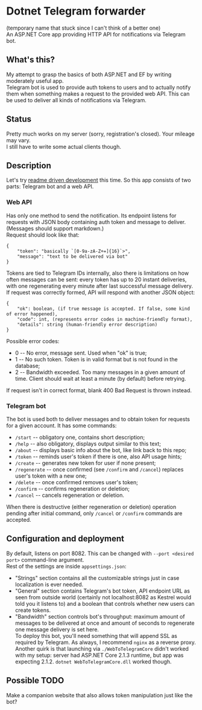 # Dotnet Telegram forwarder  
(temporary name that stuck since I can't think of a better one)    
An ASP.NET Core app providing HTTP API for notifications via Telegram bot.  

## What's this?
My attempt to grasp the basics of both ASP.NET and EF by writing moderately useful app.  
Telegram bot is used to provide auth tokens to users and to actually notify them when something makes a request to the provided web API. 
This can be used to deliver all kinds of notifications via Telegram.  

## Status
Pretty much works on my server (sorry, registration's closed). Your mileage may vary.  
I still have to write some actual clients though.

## Description
Let's try [readme driven development](http://tom.preston-werner.com/2010/08/23/readme-driven-development.html) this time. So this app consists of two parts: Telegram bot and a web API.

### Web API
Has only one method to send the notification. Its endpoint listens for requests with JSON body containing auth token and message to deliver. (Messages should support markdown.)  
Request should look like that:
```
{
	"token": "basically `[0-9a-zA-Z+=]{16}`>",
	"message": "text to be delivered via bot"
}
```
Tokens are tied to Telegram IDs internally, also there is limitations on how often messages can be sent: every token has up to 20 instant deliveries, 
with one regenerating every minute after last successful message delivery.  
If request was correctly formed, API will respond with another JSON object:  
```
{
	"ok": boolean, (if true message is accepted. If false, some kind of error happened),
	"code": int, (represents error codes in machine-friendly format),
	"details": string (human-friendly error description)
}
```
Possible error codes:
* 0 -- No error, message sent. Used when "ok" is true;
* 1 -- No such token. Token is in valid format but is not found in the database;
* 2 -- Bandwidth exceeded. Too many messages in a given amount of time. Client should wait at least a minute (by default) before retrying.  

If request isn't in correct format, blank 400 Bad Request is thrown instead.


### Telegram bot
The bot is used both to deliver messages and to obtain token for requests for a given account.
It has some commands:
* `/start` -- obligatory one, contains short description;
* `/help` -- also obligatory, displays output similar to this text;
* `/about` -- displays basic info about the bot, like link back to this repo;
* `/token` -- reminds user's token if there is one, also API usage hints;
* `/create` -- generates new token for user if none present;
* `/regenerate` -- once confirmed (see `/confirm` and `/cancel`) replaces user's token with a new one;
* `/delete` -- once confirmed removes user's token;
* `/confirm` -- confirms regeneration or deletion;
* `/cancel` -- cancels regeneration or deletion.  

When there is destructive (either regeneration or deletion) operation pending after initial command, only `/cancel` or `/confirm` commands are
accepted.

## Configuration and deployment
By default, listens on port 8082. This can be changed with `--port <desired port>` command-line argument.  
Rest of the settings are inside `appsettings.json`:  
* "Strings" section contains all the customizable strings just in case localization is ever needed.  
* "General" section contains Telegram's bot token, API endpoint URL as seen from outside world (certainly not localhost:8082 as Kestrel would told you it listens to) and a boolean that controls whether new users can create tokens.  
* "Bandwidth" section controls bot's throughput: maximum amount of messages to be delivered at once and amount of seconds to regenerate one message delivery is set here.  
To deploy this bot, you'll need something that will append SSL as required by Telegram. As always, I recommend `nginx` as a reverse proxy. Another quirk is that launching via `./WebToTelegramCore`
didn't worked with my setup: server had ASP.NET Core 2.1.3 runtime, but app was expecting 2.1.2. `dotnet WebToTelegramCore.dll` worked though.

## Possible TODO
Make a companion website that also allows token manipulation just like the bot?